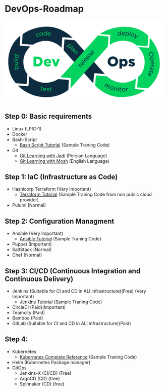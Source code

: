 # DevOps-Roadmap

<p align="center">
 <img alt="DevOps Logo" src="image/DevOps.png">
</p>

## Step 0: Basic requirements
- Linux (LPIC-1)
- Docker
- Bash-Script
    - [Bash Script Tutorial](https://github.com/ahmadalibagheri/bash-script-tutorial) (Sample Traning Code)
- Git
    - [Git Learning with Jadi](https://faradars.org/courses/fvgit9609-git-github-gitlab) (Persian Language) 
    - [Git Learning with Mosh](https://codewithmosh.com/p/the-ultimate-git-course) (English Language) 
## Step 1: IaC (Infrastructure as Code)
- Hashicorp Terraform (Very Important)
    - [Terraform Tutorial](https://github.com/ahmadalibagheri/terraform-tutorial) (Sample Traning Code from non public cloud provider)
- Pulumi (Normal) 
## Step 2: Configuration Managment
- Ansible (Very Important)
    - [Ansible Tutorial](https://github.com/ahmadalibagheri/ansible-tutorial) (Sample Traning Code)
- Puppet (Important)
- SaltStack (Normal)
- Chef (Normal)

## Step 3: CI/CD (Continuous Integration and Continuous Delivery)
- Jenkins (Suitable for CI and CD in ALl infrastructure)(Free) (Very Important)
    - [Jenkins Tutorial](https://github.com/ahmadalibagheri/jenkins-tutorial) (Sample Traning Code)
- CircleCI (Paid)(Important)
- Teamcity (Paid)
- Bamboo (Paid)
- GitLab (Suitable for CI and CD in ALl infrastructure)(Paid)


## Step 4:
- Kubernetes
    - [Kubernetes Complete Reference](https://github.com/ahmadalibagheri/kubernetes-complete-reference) (Sample Traning Code)
- Helm (Kubernetes Package manager)
- GitOps
    - Jenkins-X (CI/CD) (Free)
    - ArgoCD (CD) (free)
    - Spinnaker (CD) (free)

